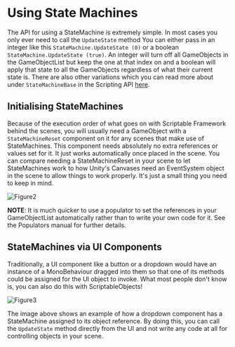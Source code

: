 # Using State Machines

The API for using a StateMachine is extremely simple. In most cases you only ever need to call the `UpdateState` method You can either pass in an integer like this `StateMachine.UpdateState (0)` or a boolean `StateMachine.UpdateState (true)`. An integer will turn off all GameObjects in the GameObjectList but keep the one at that index on and a boolean will apply that state to all the GameObjects regardless of what their current state is. There are also other variations which you can read more about under `StateMachineBase` in the Scripting API [here](~/api/ScriptableFramework.StateMachineBase.html#ScriptableFramework_StateMachineBase_UpdateState_System_Boolean_).

## Initialising StateMachines

Because of the execution order of what goes on with Scriptable Framework behind the scenes, you will usually need a GameObject with a `StateMachineReset` component on it for any scenes that make use of StateMachines. This component needs absolutely no extra references or values set for it. It just works automatically once placed in the scene. You can compare needing a StateMachineReset in your scene to let StateMachines work to how Unity's Canvases need an EventSystem object in the scene to allow things to work properly. It's just a small thing you need to keep in mind.

![Figure2](~/images/stateMachines2.png)

**NOTE**: It is much quicker to use a populator to set the references in your GameObjectList automatically rather than to write your own code for it. See the Populators manual for further details.

## StateMachines via UI Components

Traditionally, a UI component like a button or a dropdown would have an instance of a MonoBehaviour dragged into them so that one of its methods could be assigned for the UI object to invoke. What most people don't know is, you can also do this with ScriptableObjects!

![Figure3](~/images/stateMachines3.png)

The image above shows an example of how a dropdown component has a StateMachine assigned to its object reference. By doing this, you can call the `UpdateState` method directly from the UI and not write any code at all for controlling objects in your scene.